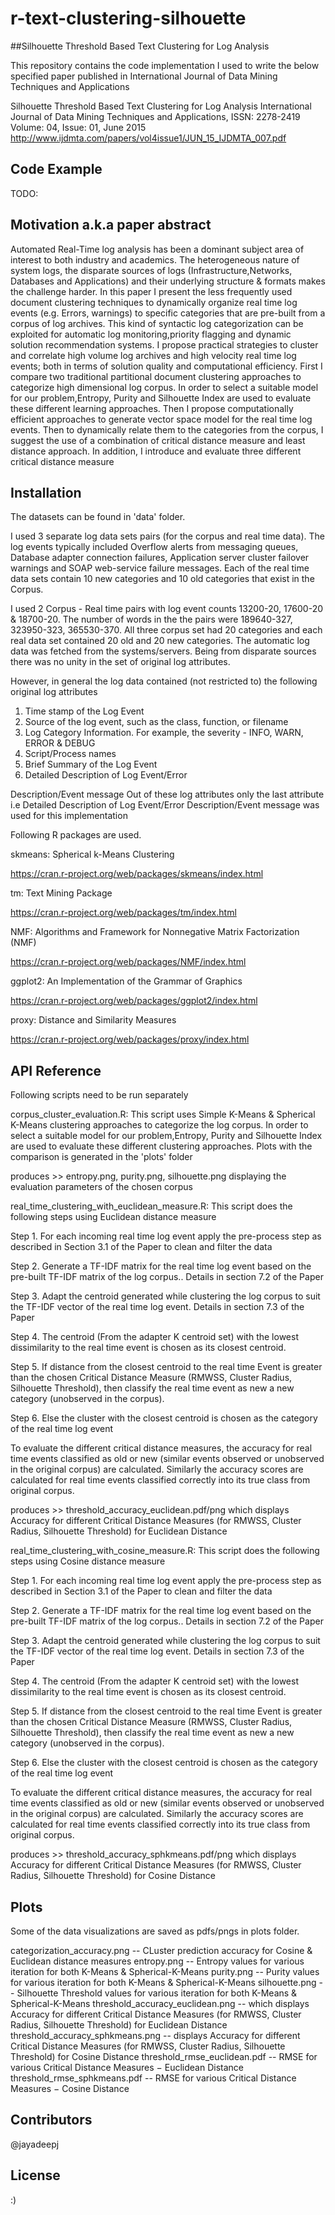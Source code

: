 # r-text-clustering-silhouette
##Silhouette Threshold Based Text Clustering for Log Analysis


This repository contains the code implementation I used to write the below specified paper published in International Journal of Data Mining Techniques and Applications 

Silhouette Threshold Based Text Clustering for Log Analysis
International Journal of Data Mining Techniques and Applications, 
ISSN: 2278-2419  Volume: 04, Issue: 01, June 2015
http://www.ijdmta.com/papers/vol4issue1/JUN_15_IJDMTA_007.pdf 


## Code Example

TODO:

## Motivation a.k.a paper abstract

Automated Real-Time log analysis has been a dominant subject area of interest to both industry and academics. The heterogeneous nature of system logs, the disparate sources of logs (Infrastructure,Networks, Databases and Applications) and their underlying structure & formats makes the challenge harder. In this paper I present the less frequently used document clustering techniques to dynamically organize real time log events (e.g. Errors, warnings) to specific categories that are pre-built from a corpus of log archives. This kind of syntactic log categorization can be exploited for automatic log monitoring,priority flagging and dynamic solution recommendation systems. I propose practical strategies to cluster and correlate high volume log archives and high velocity real time log events; both in terms of solution quality and computational efficiency. First I compare two traditional partitional document clustering approaches to categorize high dimensional log corpus. In order to select a suitable model for our problem,Entropy, Purity and Silhouette Index are used to evaluate these different learning approaches. Then I propose computationally efficient approaches to generate vector space model for the real time log events. Then to dynamically relate them to the categories from the corpus, I suggest the use of a combination of critical distance measure and least distance approach. In addition, I introduce and evaluate three different critical distance measure

## Installation

The datasets can be found in 'data' folder. 

I used 3 separate log data sets pairs (for the corpus and real time data). The log events typically included Overflow alerts from messaging queues, Database adapter connection failures, Application server cluster failover warnings and SOAP web-service failure messages. Each of the real time data sets contain 10 new categories and 10 old categories that exist in the Corpus.

I used 2 Corpus - Real time pairs with log event counts 13200-20, 17600-20 & 18700-20. The number of words in the the pairs were 189640-327, 323950-323, 365530-370. All three corpus set had 20 categories and each real data set contained 20 old and 20 new categories. The automatic log data was fetched from the systems/servers. Being from disparate sources there was no unity in the set of original log attributes. 

However, in general the log data contained (not restricted to) the following original log attributes

 1. Time stamp of the Log Event
 2. Source of the log event, such as the class, function, or filename
 3. Log Category Information. For example, the severity - INFO, WARN, ERROR & DEBUG
 4. Script/Process names
 5. Brief Summary of the Log Event
 6. Detailed Description of Log Event/Error

Description/Event message
Out of these log attributes only the last attribute i.e Detailed Description of Log Event/Error Description/Event message was used for this implementation

Following R packages are used.

skmeans: Spherical k-Means Clustering

https://cran.r-project.org/web/packages/skmeans/index.html

tm: Text Mining Package

https://cran.r-project.org/web/packages/tm/index.html


NMF: Algorithms and Framework for Nonnegative Matrix Factorization (NMF)

https://cran.r-project.org/web/packages/NMF/index.html

ggplot2: An Implementation of the Grammar of Graphics

https://cran.r-project.org/web/packages/ggplot2/index.html

proxy: Distance and Similarity Measures

https://cran.r-project.org/web/packages/proxy/index.html

## API Reference

Following scripts need to be run separately

corpus_cluster_evaluation.R:  This script uses Simple K-Means & Spherical K-Means clustering approaches to categorize the log corpus. In order to select a suitable model for our problem,Entropy, Purity and Silhouette Index are used to evaluate these different clustering approaches. Plots with the comparison is generated in the 'plots' folder

produces >>  entropy.png, purity.png, silhouette.png displaying the evaluation parameters of the chosen corpus

real_time_clustering_with_euclidean_measure.R:  This script does the following steps using Euclidean distance measure

Step 1. For each incoming real time log event apply the pre-process step as described in Section 3.1 of the Paper to clean and filter the data 

Step 2. Generate a TF-IDF matrix for the real time log event based on the pre-built TF-IDF matrix of the log corpus.. Details in section 7.2 of the Paper

Step 3. Adapt the centroid generated while clustering the log corpus to suit the TF-IDF vector of the real time log event.  Details in section 7.3 of the Paper

Step 4. The centroid (From the adapter K centroid set) with the lowest dissimilarity to the real time event is chosen as its closest centroid. 

Step 5. If distance from the closest centroid to the real time Event is greater than the chosen Critical Distance Measure (RMWSS, Cluster Radius, Silhouette Threshold), then classify the real time event as new a new category (unobserved in the corpus).

Step 6. Else the cluster with the closest centroid is chosen as the category of the real time log event

To evaluate the different critical distance measures, the accuracy for real time events classified as old or new (similar events observed or unobserved in the original corpus) are calculated. Similarly the accuracy scores are calculated for real time events classified correctly into its true class from original corpus.

produces >> threshold_accuracy_euclidean.pdf/png which displays Accuracy for different Critical Distance Measures  (for RMWSS, Cluster Radius, Silhouette Threshold)  for Euclidean Distance
		
real_time_clustering_with_cosine_measure.R:  This script does the following steps using Cosine distance measure

Step 1. For each incoming real time log event apply the pre-process step as described in Section 3.1 of the Paper to clean and filter the data 

Step 2. Generate a TF-IDF matrix for the real time log event based on the pre-built TF-IDF matrix of the log corpus.. Details in section 7.2 of the Paper

Step 3. Adapt the centroid generated while clustering the log corpus to suit the TF-IDF vector of the real time log event.  Details in section 7.3 of the Paper

Step 4. The centroid (From the adapter K centroid set) with the lowest dissimilarity to the real time event is chosen as its closest centroid. 

Step 5. If distance from the closest centroid to the real time Event is greater than the chosen Critical Distance Measure (RMWSS, Cluster Radius, Silhouette Threshold), then classify the real time event as new a new category (unobserved in the corpus).

Step 6. Else the cluster with the closest centroid is chosen as the category of the real time log event

To evaluate the different critical distance measures, the accuracy for real time events classified as old or new (similar events observed or unobserved in the original corpus) are calculated. Similarly the accuracy scores are calculated for real time events classified correctly into its true class from original corpus.

produces >> threshold_accuracy_sphkmeans.pdf/png which displays Accuracy for different Critical Distance Measures (for RMWSS, Cluster Radius, Silhouette Threshold)  for Cosine Distance
		

## Plots

Some of the data visualizations are saved as pdfs/pngs in plots folder. 

categorization_accuracy.png -- CLuster prediction accuracy for Cosine & Euclidean distance measures
entropy.png -- Entropy values for various iteration for both K-Means & Spherical-K-Means
purity.png -- Purity values for various iteration for both K-Means & Spherical-K-Means
silhouette.png -- Silhouette Threshold values for various iteration for both K-Means & Spherical-K-Means
threshold_accuracy_euclidean.png -- which displays Accuracy for different Critical Distance Measures  (for RMWSS, Cluster Radius, Silhouette Threshold)  for Euclidean Distance
threshold_accuracy_sphkmeans.png -- displays Accuracy for different Critical Distance Measures (for RMWSS, Cluster Radius, Silhouette Threshold)  for Cosine Distance
threshold_rmse_euclidean.pdf -- RMSE for various Critical Distance Measures − Euclidean Distance
threshold_rmse_sphkmeans.pdf -- RMSE for various Critical Distance Measures − Cosine Distance

## Contributors

@jayadeepj

## License

:)